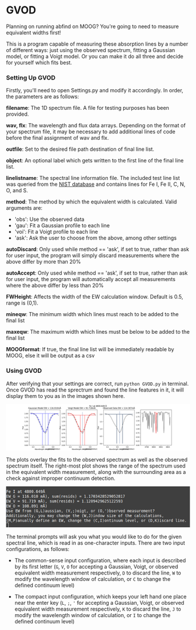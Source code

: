 # GVOD
Planning on running abfind on MOOG? You're going to need to measure equivalent widths first!

This is a program capable of measuring these absorption lines by a number of different ways: just using the observed spectrum, fitting a Gaussian model, or fitting a Voigt model. Or you can make it do all three and decide for yourself which fits best.

### Setting Up GVOD
Firstly, you'll need to open Settings.py and modify it accordingly. In order, the parameters are as follows:


**filename**: The 1D spectrum file. A file for testing purposes has been provided.

**wav, flx**: The wavelength and flux data arrays. Depending on the format of your spectrum file, it may be necessary to add additional lines of code before the final assignment of wav and flx.

**outfile**: Set to the desired file path destination of final line list.

**object**: An optional label which gets written to the first line of the final line list.


**linelistname**: The spectral line information file. The included test line list was queried from the [NIST database](https://physics.nist.gov/PhysRefData/ASD/lines_form.html)  and contains lines for Fe I, Fe II, C, N, O, and S.

**method**: The method by which the equivalent width is calculated. 
Valid arguments are:
- 'obs': Use the observed data
- 'gau': Fit a Gaussian profile to each line
- 'voi': Fit a Voigt profile to each line
- 'ask': Ask the user to choose from the above, among other settings

**autoDiscard**: Only used while method == 'ask', if set to true, rather than ask for user input, the program will simply discard measurements where the above differ by more than 20%

**autoAccept**: Only used while method == 'ask', if set to true, rather than ask for user input, the program will automatically accept all measurements where the above differ by less than 20%

**FWHeight**: Affects the width of the EW calculation window. Default is 0.5, range is (0,1).

**mineqw**: The minimum width which lines must reach to be added to the final list

**maxeqw**: The maximum width which lines must be below to be added to the final list

**MOOGformat**: If true, the final line list will be immediately readable by MOOG, else it will be output as a csv

### Using GVOD
After verifying that your settings are correct, run ```python GVOD.py``` in terminal. Once GVOD has read the sprectrum and found the line features in it, it will display them to you as in the images shown here.

<img src="GVODplots.png">

The plots overlay the fits to the observed spectrum as well as the observed spectrum itself. The right-most plot shows the range of the spectrum used in the equivalent width measurement, along with the surrounding area as a check against improper continuum detection.

<img src="GVODcli.png">


The terminal prompts will ask you what you would like to do for the given spectral line, which is read in as one-character inputs. 
There are two input configurations, as follows:

- The common-sense input configuration, where each input is described by its first letter (```G```, ```V```, ```O``` for accepting a Gaussian, Voigt, or observed equivalent width measurement respectively, ```D``` to discard the line, ```W``` to modify the wavelength window of calculation, or ```C``` to change the defined continuum level)

- The compact input configuration, which keeps your left hand one place near the enter key (```L```, ```;```, ```'``` for accepting a Gaussian, Voigt, or observed equivalent width  measurement respectively, ```K``` to discard the line, ```J``` to modify the wavelength window of calculation, or ```I``` to change the defined continuum level)
